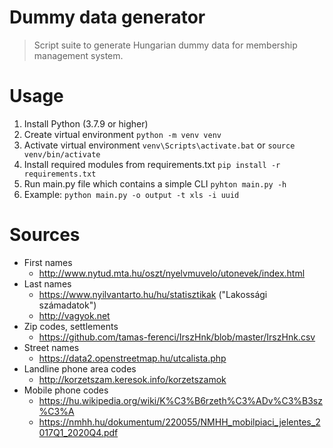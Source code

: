 # Dummy data generator
> Script suite to generate Hungarian dummy data for membership management system.

# Usage
1. Install Python (3.7.9 or higher)
2. Create virtual environment `python -m venv venv`
3. Activate virtual environment `venv\Scripts\activate.bat` or `source venv/bin/activate`
4. Install required modules from requirements.txt `pip install -r requirements.txt`
5. Run main.py file which contains a simple CLI `pyhton main.py -h`
6. Example: `python main.py -o output -t xls -i uuid`

# Sources
- First names
  - http://www.nytud.mta.hu/oszt/nyelvmuvelo/utonevek/index.html
- Last names
  - https://www.nyilvantarto.hu/hu/statisztikak ("Lakossági számadatok")
  - http://vagyok.net
- Zip codes, settlements
  - https://github.com/tamas-ferenci/IrszHnk/blob/master/IrszHnk.csv
- Street names
  - https://data2.openstreetmap.hu/utcalista.php
- Landline phone area codes
  - http://korzetszam.keresok.info/korzetszamok
- Mobile phone codes
  - https://hu.wikipedia.org/wiki/K%C3%B6rzeth%C3%ADv%C3%B3sz%C3%A
  - https://nmhh.hu/dokumentum/220055/NMHH_mobilpiaci_jelentes_2017Q1_2020Q4.pdf
